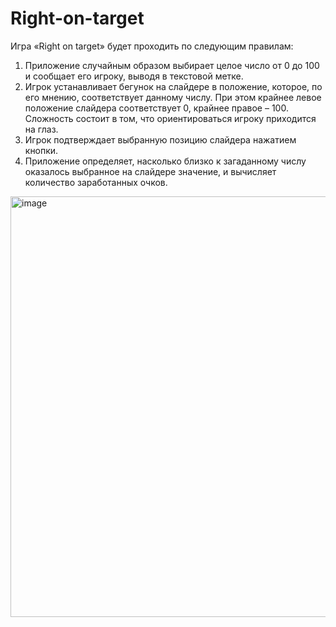 # Right-on-target

Игра «Right on target» будет проходить по следующим правилам:
1. Приложение случайным образом выбирает целое число от 0 до 100 и сообщает его игроку, выводя в текстовой метке.
2. Игрок устанавливает бегунок на слайдере в положение, которое, по его мнению, соответствует данному числу. При этом крайнее левое положение слайдера соответствует 0, крайнее правое – 100. Сложность состоит в том, что ориентироваться игроку приходится на глаз.
3. Игрок подтверждает выбранную позицию слайдера нажатием кнопки.
4. Приложение определяет, насколько близко к загаданному числу оказалось выбранное на слайдере значение, и вычисляет количество заработанных очков.

<img width="673" alt="image" src="https://user-images.githubusercontent.com/82948283/191353104-802ff746-e053-4af2-a261-9379d7fdc503.png">
